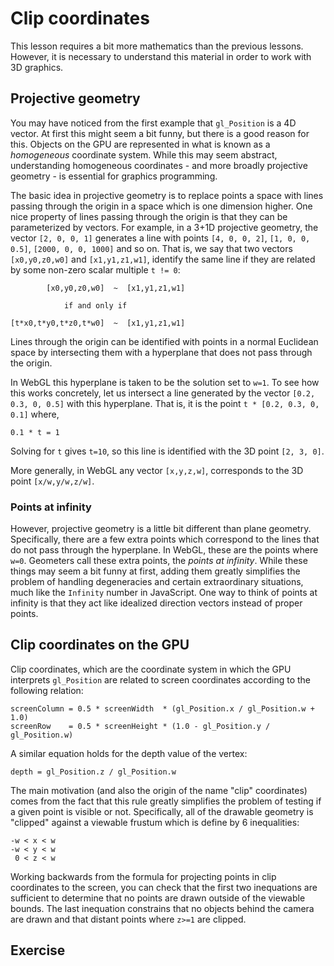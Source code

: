 # Clip coordinates

This lesson requires a bit more mathematics than the previous lessons.  However, it is necessary to understand this material in order to work with 3D graphics.

## Projective geometry

You may have noticed from the first example that `gl_Position` is a 4D vector. At first this might seem a bit funny, but there is a good reason for this. Objects on the GPU are represented in what is known as a *homogeneous* coordinate system. While this may seem abstract, understanding homogeneous coordinates - and more broadly projective geometry - is essential for graphics programming. 

The basic idea in projective geometry is to replace points a space with lines passing through the origin in a space which is one dimension higher. One nice property of lines passing through the origin is that they can be parameterized by vectors.  For example, in a 3+1D projective geometry, the vector `[2, 0, 0, 1]` generates a line with points `[4, 0, 0, 2]`,  `[1, 0, 0, 0.5]`, `[2000, 0, 0, 1000]` and so on.  That is, we say that two vectors `[x0,y0,z0,w0]` and `[x1,y1,z1,w1]`, identify the same line if they are related by some non-zero scalar multiple `t != 0`:

```
        [x0,y0,z0,w0]  ~  [x1,y1,z1,w1]

            if and only if

[t*x0,t*y0,t*z0,t*w0]  ~  [x1,y1,z1,w1]
```


Lines through the origin can be identified with points in a normal Euclidean space by intersecting them with a hyperplane that does not pass through the origin.

In WebGL this hyperplane is taken to be the solution set to `w=1`.  To see how this works concretely, let us intersect a line generated by the vector `[0.2, 0.3, 0, 0.5]` with this hyperplane.  That is, it is the point `t * [0.2, 0.3, 0, 0.1]` where,

```
0.1 * t = 1
```

Solving for `t` gives `t=10`, so this line is identified with the 3D point `[2, 3, 0]`.

More generally, in WebGL any vector `[x,y,z,w]`, corresponds to the 3D point `[x/w,y/w,z/w]`.

### Points at infinity

However, projective geometry is a little bit different than plane geometry. Specifically, there are a few extra points which correspond to the lines that do not pass through the hyperplane.  In WebGL, these are the points where `w=0`. Geometers call these extra points, the *points at infinity*.  While these things may seem a bit funny at first, adding them greatly simplifies the problem of handling degeneracies and certain extraordinary situations, much like the `Infinity` number in JavaScript. One way to think of points at infinity is that they act like idealized direction vectors instead of proper points.

## Clip coordinates on the GPU

Clip coordinates, which are the coordinate system in which the GPU interprets `gl_Position` are related to screen coordinates according to the following relation:

```
screenColumn = 0.5 * screenWidth  * (gl_Position.x / gl_Position.w + 1.0)
screenRow    = 0.5 * screenHeight * (1.0 - gl_Position.y / gl_Position.w)
```

A similar equation holds for the depth value of the vertex:

```
depth = gl_Position.z / gl_Position.w
```

The main motivation (and also the origin of the name "clip" coordinates) comes from the fact that this rule greatly simplifies the problem of testing if a given point is visible or not. Specifically, all of the drawable geometry is "clipped" against a viewable frustum which is define by 6 inequalities:

```
-w < x < w
-w < y < w
 0 < z < w
```

Working backwards from the formula for projecting points in clip coordinates to the screen, you can check that the first two inequations are sufficient to determine that no points are drawn outside of the viewable bounds. The last inequation constrains that no objects behind the camera are drawn and that distant points where `z>=1` are clipped.

## Exercise

